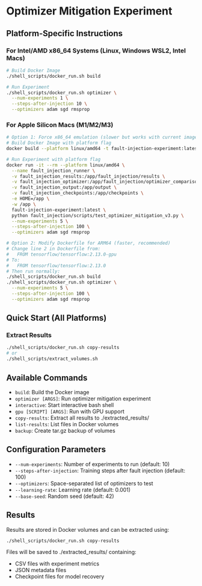 # Optimizer Mitigation Experiment

## Platform-Specific Instructions

### For Intel/AMD x86_64 Systems (Linux, Windows WSL2, Intel Macs)
```bash
# Build Docker Image
./shell_scripts/docker_run.sh build

# Run Experiment
./shell_scripts/docker_run.sh optimizer \
  --num-experiments 1 \
  --steps-after-injection 10 \
  --optimizers adam sgd rmsprop
```

### For Apple Silicon Macs (M1/M2/M3)
```bash
# Option 1: Force x86_64 emulation (slower but works with current image)
# Build Docker Image with platform flag
docker build --platform linux/amd64 -t fault-injection-experiment:latest .

# Run Experiment with platform flag
docker run -it --rm --platform linux/amd64 \
  --name fault_injection_runner \
  -v fault_injection_results:/app/fault_injection/results \
  -v fault_injection_optimizer:/app/fault_injection/optimizer_comparison_results \
  -v fault_injection_output:/app/output \
  -v fault_injection_checkpoints:/app/checkpoints \
  -e HOME=/app \
  -w /app \
  fault-injection-experiment:latest \
  python fault_injection/scripts/test_optimizer_mitigation_v3.py \
  --num-experiments 5 \
  --steps-after-injection 100 \
  --optimizers adam sgd rmsprop

# Option 2: Modify Dockerfile for ARM64 (faster, recommended)
# Change line 2 in Dockerfile from:
#   FROM tensorflow/tensorflow:2.13.0-gpu
# To:
#   FROM tensorflow/tensorflow:2.13.0
# Then run normally:
./shell_scripts/docker_run.sh build
./shell_scripts/docker_run.sh optimizer \
  --num-experiments 5 \
  --steps-after-injection 100 \
  --optimizers adam sgd rmsprop
```

## Quick Start (All Platforms)

### Extract Results
```bash
./shell_scripts/docker_run.sh copy-results
# or
./shell_scripts/extract_volumes.sh
```

## Available Commands

- `build`: Build the Docker image
- `optimizer [ARGS]`: Run optimizer mitigation experiment
- `interactive`: Start interactive bash shell
- `gpu [SCRIPT] [ARGS]`: Run with GPU support
- `copy-results`: Extract all results to ./extracted_results/
- `list-results`: List files in Docker volumes
- `backup`: Create tar.gz backup of volumes

## Configuration Parameters

- `--num-experiments`: Number of experiments to run (default: 10)
- `--steps-after-injection`: Training steps after fault injection (default: 100)
- `--optimizers`: Space-separated list of optimizers to test
- `--learning-rate`: Learning rate (default: 0.001)
- `--base-seed`: Random seed (default: 42)

## Results

Results are stored in Docker volumes and can be extracted using:
```bash
./shell_scripts/docker_run.sh copy-results
```

Files will be saved to ./extracted_results/ containing:
- CSV files with experiment metrics
- JSON metadata files
- Checkpoint files for model recovery
